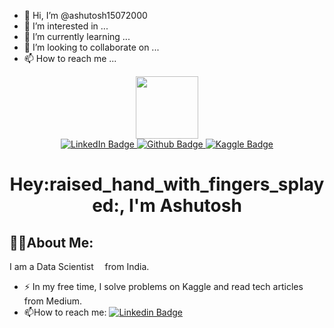 - 👋 Hi, I’m @ashutosh15072000
- 👀 I’m interested in ...
- 🌱 I’m currently learning ...
- 💞️ I’m looking to collaborate on ...
- 📫 How to reach me ...

<div id="header" align="center">
  <img src="https://media.giphy.com/media/M9gbBd9nbDrOTu1Mqx/giphy.gif" width="100"/>
  <div id="badges">
  <a href="https://www.linkedin.com/in/ashutosh-singh-171202188/">
    <img src="https://img.shields.io/badge/LinkedIn-blue?style=for-the-badge&logo=linkedin&logoColor=white" alt="LinkedIn Badge"/>
  </a>
  <a href="https://github.com/ashutosh15072000">
    <img src="https://img.shields.io/badge/Github-white?style=for-the-badge&logo=github&logoColor=black" alt="Github Badge"/>
  </a>
  <a href="https://www.kaggle.com/ashutosh6639">
    <img src="https://img.shields.io/badge/Kaggle-blue?style=for-the-badge&logo=kaggle&logoColor=white" alt="Kaggle Badge"/>
  </a>    
</div>
  <img src="https://komarev.com/ghpvc/?username=ashutosh15072000&style=flat-square&color=blue" alt=""/>
  <h1>
  Hey:raised_hand_with_fingers_splayed:, I'm Ashutosh 
</h1>

</div>

## :technologist:About Me:
I am a Data Scientist <img src="https://media.giphy.com/media/WUlplcMpOCEmTGBtBW/giphy.gif" width="10"> from India.
- :zap: In my free time, I solve problems on Kaggle and read tech articles from Medium.
- :mailbox:How to reach me: [![Linkedin Badge](https://img.shields.io/badge/-Ashutosh-blue?style=flat&logo=Linkedin&logoColor=white)]('https://www.linkedin.com/in/ashutosh-singh-171202188/')


<!---
ashutosh15072000/ashutosh15072000 is a ✨ special ✨ repository because its `README.md` (this file) appears on your GitHub profile.
You can click the Preview link to take a look at your changes.
--->

